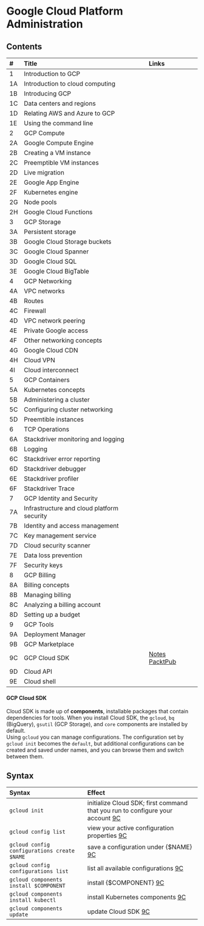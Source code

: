 # Google Cloud Platform Administration
## Contents
\#  | Title | Links
:---| :---  | :---
1   | Introduction to GCP             | 
1A  | Introduction to cloud computing | 
1B  | Introducing GCP
1C  | Data centers and regions
1D  | Relating AWS and Azure to GCP
1E  | Using the command line
2   | GCP Compute
2A  | Google Compute Engine
2B  | Creating a VM instance
2C  | Preemptible VM instances
2D  | Live migration
2E  | Google App Engine
2F  | Kubernetes engine
2G  | Node pools
2H  | Google Cloud Functions 
3   | GCP Storage
3A  | Persistent storage
3B  | Google Cloud Storage buckets
3C  | Google Cloud Spanner
3D  | Google Cloud SQL
3E  | Google Cloud BigTable
4   | GCP Networking
4A  | VPC networks
4B  | Routes
4C  | Firewall
4D  | VPC network peering
4E  | Private Google access
4F  | Other networking concepts
4G  | Google Cloud CDN
4H  | Cloud VPN
4I  | Cloud interconnect
5   | GCP Containers
5A  | Kubernetes concepts
5B  | Administering a cluster
5C  | Configuring cluster networking
5D  | Preemtible instances
6   | TCP Operations
6A  | Stackdriver monitoring and logging
6B  | Logging
6C  | Stackdriver error reporting
6D  | Stackdriver debugger
6E  | Stackdriver profiler
6F  | Stackdriver Trace
7   | GCP Identity and Security
7A  | Infrastructure and cloud platform security
7B  | Identity and access management
7C  | Key management service
7D  | Cloud security scanner
7E  | Data loss prevention
7F  | Security keys
8   | GCP Billing
8A  | Billing concepts
8B  | Managing billing
8C  | Analyzing a billing account
8D  | Setting up a budget
9   | GCP Tools
9A  | Deployment Manager
9B  | GCP Marketplace
9C  | GCP Cloud SDK | [Notes](#gcp-cloud-sdk) [PacktPub](https://subscription.packtpub.com/book/virtualization_and_cloud/9781788624350/9/ch09lvl1sec67/gcp-cloud-sdk)
9D  | Cloud API
9E  | Cloud shell

#### GCP Cloud SDK
Cloud SDK is made up of **components**, installable packages that contain dependencies for tools. When you install Cloud SDK, the `gcloud`, `bq` (BigQuery), `gsutil` (GCP Storage), and `core` components are installed by default.\
Using `gcloud` you can manage configurations. The configuration set by `gcloud init` becomes the `default`, but additional configurations can be created and saved under names, and you can browse them and switch between them.
## Syntax
Syntax  | Effect
:---    | :---
`gcloud init` | initialize Cloud SDK; first command that you run to configure your account [9C](#gcp-cloud-sdk)
`gcloud config list` | view your active configuration properties [9C](#gcp-cloud-sdk)
`gcloud config configurations create $NAME` | save a configuration under {$NAME} [9C](#gcp-cloud-sdk)
`gcloud config configurations list`       | list all available configurations [9C](#gcp-cloud-sdk)
`gcloud components install $COMPONENT`    | install {$COMPONENT} [9C](#gcp-cloud-sdk)
`gcloud components install kubectl`       | install Kubernetes components [9C](#gcp-cloud-sdk)
`gcloud components update`                | update Cloud SDK [9C](#gcp-cloud-sdk)
